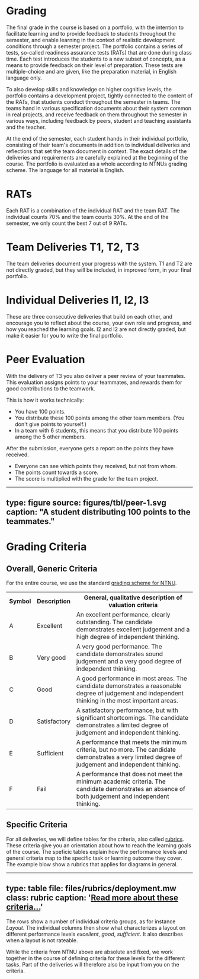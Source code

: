 # Grading


The final grade in the course is based on a portfolio, with the intention to facilitate learning and to provide feedback to students throughout the semester, and enable learning in the context of realistic development conditions through a semester project. The portfolio contains a series of tests, so-called readiness assurance tests (RATs) that are done during class time. Each test introduces the students to a new subset of concepts, as a means to provide feedback on their level of preparation. These tests are multiple-choice and are given, like the preparation material, in English language only. 

To also develop skills and knowledge on higher cognitive levels, the portfolio contains a development project, tightly connected to the content of the RATs, that students conduct throughout the semester in teams. The teams hand in various specification documents about their system common in real projects, and receive feedback on them throughout the semester in various ways, including feedback by peers, student and teaching assistants and the teacher. 

At the end of the semester, each student hands in their individual portfolio, consisting of their team's documents in addition to individual deliveries and reflections that set the team document in context. 
The exact details of the deliveries and requirements are carefully explained at the beginning of the course.
The portfolio is evaluated as a whole according to NTNUs grading scheme. The language for all material is English.


# RATs

Each RAT is a combination of the individual RAT and the team RAT. The individual counts 70% and the team counts 30%. At the end of the semester, we only count the best 7 out of 9 RATs.



# Team Deliveries T1, T2, T3

The team deliveries document your progress with the system. T1 and T2 are not directly graded, but they will be included, in improved form, in your final portfolio.



# Individual Deliveries I1, I2, I3

These are three consecutive deliveries that build on each other, and encourage you to reflect about the course, your own role and progress, and how you reached the learning goals. I2 and I2 are not directly graded, but make it easier for you to write the final portfolio.


# Peer Evaluation

With the delivery of T3 you also deliver a peer review of your teammates. 
This evaluation assigns points to your teammates, and rewards them for good contributions to the teamwork.

This is how it works technically:

- You have 100 points.
- You distribute these 100 points among the other team members. (You don't give points to yourself.)
- In a team with 6 students, this means that you distribute 100 points among the 5 other members.

After the submission, everyone gets a report on the points they have received.

- Everyone can see which points they received, but not from whom.
- The points count towards a score.
- The score is multiplied with the grade for the team project.

---
type: figure
source: figures/tbl/peer-1.svg
caption: "A student distributing 100 points to the teammates."
---


# Grading Criteria


## Overall, Generic Criteria

For the entire course, we use the standard [grading scheme for NTNU](https://innsida.ntnu.no/wiki/-/wiki/Norsk/Karakterskalaen).


<table class="table table-sm">
	<tbody>
		<tr class="rubric_title">
			<th><b>Symbol</b></th>
			<th><b>Description</b></th><th><b>General, qualitative description of valuation criteria</b></th>
		</tr>
		<tr class="rubric_a"> <td> A </td> <td> Excellent </td> <td> An excellent performance, clearly outstanding. The candidate demonstrates excellent judgement and a high degree of independent thinking. </td> </tr>
		<tr class="rubric_b"> <td> B </td> <td> Very good </td> <td> A very good performance. The candidate demonstrates sound judgement and a very good degree of independent thinking. </td> </tr>
		<tr class="rubric_c"> <td> C </td> <td> Good </td> <td> A good performance in most areas. The candidate demonstrates a reasonable degree of judgement and independent thinking in the most important areas. </td> </tr>
		<tr class="rubric_d"> <td> D </td> <td> Satisfactory </td> <td> A satisfactory performance, but with significant shortcomings. The candidate demonstrates a limited degree of judgement and independent thinking. </td> </tr>
		<tr class="rubric_e"> <td> E </td> <td> Sufficient </td> <td> A performance that meets the minimum criteria, but no more. The candidate demonstrates a very limited degree of judgement and independent thinking. </td> </tr>
		<tr class="rubric_f"> <td> F </td> <td> Fail </td> <td>A performance that does not meet the minimum academic criteria. The candidate demonstrates an absence of both judgement and independent thinking.</td> </tr> </tbody>
</table>


## Specific Criteria

For all deliveries, we will define tables for the criteria, also called [rubrics](https://en.wikipedia.org/wiki/Rubric_(academic)).
These criteria give you an orientation about how to reach the learning goals of the course. 
The speficic tables explain how the performance levels and general criteria map to the specific task or learning outcome they cover. The example blow show a rubrics that applies for diagrams in general.

---
type: table
file: files/rubrics/deployment.mw
class: rubric
caption: '<a href="learning-grading.html#grading-criteria">Read more about these criteria...</a>'
---

The rows show a number of individual criteria groups, as for instance *Layout*. The individual columns then show what characterizes a layout on different performance levels *excellent*, *good*, *sufficient*. It also describes when a layout is not rateable.


While the criteria from NTNU above are absolute and fixed, we work together in the course of defining criteria for these levels for the different tasks. Part of the deliveries will therefore also be input from you on the criteria.

